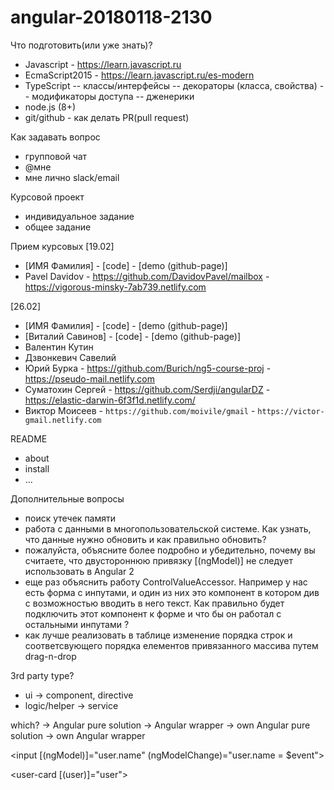 # angular-20180118-2130

Что подготовить(или уже знать)?

- Javascript - https://learn.javascript.ru
- EcmaScript2015 - https://learn.javascript.ru/es-modern
- TypeScript
  -- классы/интерфейсы
  -- декораторы (класса, свойства)
  -- модификаторы доступа
  -- дженерики
- node.js (8+)
- git/github - как делать PR(pull request)

Как задавать вопрос
- групповой чат
- @мне
- мне лично slack/email

Курсовой проект
- индивидуальное задание
- общее задание

Прием курсовых
[19.02]
- [ИМЯ Фамилия] - [code] - [demo (github-page)]
- Pavel Davidov - https://github.com/DavidovPavel/mailbox - https://vigorous-minsky-7ab739.netlify.com

[26.02]
- [ИМЯ Фамилия] - [code] - [demo (github-page)]
- [Виталий Савинов] - [code] - [demo (github-page)]
- Валентин Кутин
- Дзвонкевич Савелий
- Юрий Бурка - https://github.com/Burich/ng5-course-proj - https://pseudo-mail.netlify.com
- Суматохин Сергей - https://github.com/Serdji/angularDZ - https://elastic-darwin-6f3f1d.netlify.com/
- Виктор Моисеев - `https://github.com/moivile/gmail` - `https://victor-gmail.netlify.com`

README
- about
- install
- ...


Дополнительные вопросы
- поиск утечек памяти
- работа с данными в многопользовательской системе. Как узнать, что данные нужно обновить и как правильно обновить?
- пожалуйста, объясните более подробно и убедительно, почему вы считаете, что двустороннюю привязку [(ngModel)] не следует использовать в Angular 2
- еще раз объяснить работу ControlValueAccessor. Например у нас есть форма с инпутами, и один из них это компонент в котором див с возможностью вводить в него текст. Как правильно будет подключить этот компонент к форме и что бы он работал с остальными инпутами ?
- как лучше реализовать в таблице изменение порядка строк и соответсвующего порядка елементов привязанного массива путем drag-n-drop



3rd party
type?
- ui           -> component, directive
- logic/helper -> service

which?
-> Angular pure solution
-> Angular wrapper
-> own Angular pure solution 
-> own Angular wrapper




<input [(ngModel)]="user.name" (ngModelChange)="user.name = $event">


<user-card [(user)]="user">